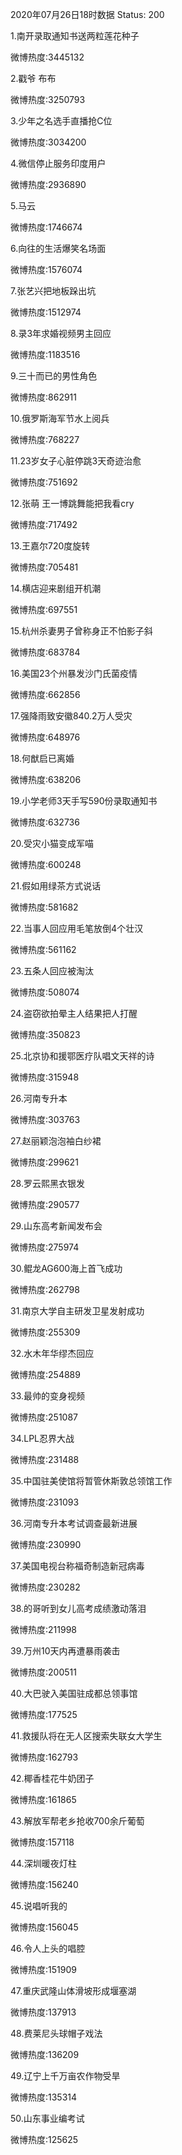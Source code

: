 2020年07月26日18时数据
Status: 200

1.南开录取通知书送两粒莲花种子

微博热度:3445132

2.戳爷 布布

微博热度:3250793

3.少年之名选手直播抢C位

微博热度:3034200

4.微信停止服务印度用户

微博热度:2936890

5.马云

微博热度:1746674

6.向往的生活爆笑名场面

微博热度:1576074

7.张艺兴把地板跺出坑

微博热度:1512974

8.录3年求婚视频男主回应

微博热度:1183516

9.三十而已的男性角色

微博热度:862911

10.俄罗斯海军节水上阅兵

微博热度:768227

11.23岁女子心脏停跳3天奇迹治愈

微博热度:751692

12.张萌 王一博跳舞能把我看cry

微博热度:717492

13.王嘉尔720度旋转

微博热度:705481

14.横店迎来剧组开机潮

微博热度:697551

15.杭州杀妻男子曾称身正不怕影子斜

微博热度:683784

16.美国23个州暴发沙门氏菌疫情

微博热度:662856

17.强降雨致安徽840.2万人受灾

微博热度:648976

18.何猷启已离婚

微博热度:638206

19.小学老师3天手写590份录取通知书

微博热度:632736

20.受灾小猫变成军喵

微博热度:600248

21.假如用绿茶方式说话

微博热度:581682

22.当事人回应用毛笔放倒4个壮汉

微博热度:561162

23.五条人回应被淘汰

微博热度:508074

24.盗窃欲拍晕主人结果把人打醒

微博热度:350823

25.北京协和援鄂医疗队唱文天祥的诗

微博热度:315948

26.河南专升本

微博热度:303763

27.赵丽颖泡泡袖白纱裙

微博热度:299621

28.罗云熙黑衣银发

微博热度:290577

29.山东高考新闻发布会

微博热度:275974

30.鲲龙AG600海上首飞成功

微博热度:262798

31.南京大学自主研发卫星发射成功

微博热度:255309

32.水木年华缪杰回应

微博热度:254889

33.最帅的变身视频

微博热度:251087

34.LPL忍界大战

微博热度:231488

35.中国驻美使馆将暂管休斯敦总领馆工作

微博热度:231093

36.河南专升本考试调查最新进展

微博热度:230990

37.美国电视台称福奇制造新冠病毒

微博热度:230282

38.的哥听到女儿高考成绩激动落泪

微博热度:211998

39.万州10天内再遭暴雨袭击

微博热度:200511

40.大巴驶入美国驻成都总领事馆

微博热度:177525

41.救援队将在无人区搜索失联女大学生

微博热度:162793

42.椰香桂花牛奶团子

微博热度:161865

43.解放军帮老乡抢收700余斤葡萄

微博热度:157118

44.深圳暖夜灯柱

微博热度:156240

45.说唱听我的

微博热度:156045

46.令人上头的唱腔

微博热度:151909

47.重庆武隆山体滑坡形成堰塞湖

微博热度:137913

48.费莱尼头球帽子戏法

微博热度:136209

49.辽宁上千万亩农作物受旱

微博热度:135314

50.山东事业编考试

微博热度:125625

